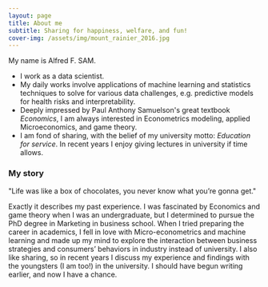 ```yaml
---
layout: page
title: About me
subtitle: Sharing for happiness, welfare, and fun!
cover-img: /assets/img/mount_rainier_2016.jpg
---
```


My name is Alfred F. SAM. 

- I work as a data scientist. 
- My daily works involve applications of machine learning and statistics techniques to solve for various data challenges, e.g. predictive models for health risks and interpretability.
- Deeply impressed by Paul Anthony Samuelson's great textbook _Economics_, I am always interested in Econometrics modeling, applied Microeconomics, and game theory.
- I am fond of sharing, with the belief of my university motto: _Education for service_. In recent years I enjoy giving lectures in university if time allows.


### My story

"Life was like a box of chocolates, you never know what you’re gonna get."

Exactly it describes my past experience. I was fascinated by Economics and game theory when I was an undergraduate, but I determined to pursue the PhD degree in Marketing in business school. When I tried preparing the career in academics, I fell in love with Micro-econometrics and machine learning and made up my mind to explore the interaction between business strategies and consumers’ behaviors in industry instead of university. I also like sharing, so in recent years I discuss my experience and findings with the youngsters (I am too!) in the university. I should have begun writing earlier, and now I have a chance.